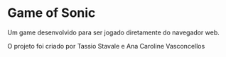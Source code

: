 # Game of Sonic 

Um game desenvolvido para ser jogado diretamente do navegador web.

O projeto foi criado por Tassio Stavale e Ana Caroline Vasconcellos
